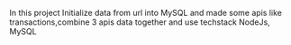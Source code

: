 In this project Initialize data from url into MySQL and made some apis like transactions,combine 3 apis data together and use techstack NodeJs, MySQL
